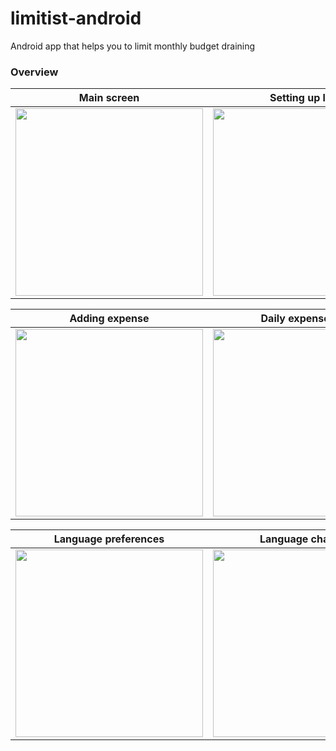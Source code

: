 # limitist-android
Android app that helps you to limit monthly budget draining

### Overview
| Main screen | Setting up limit | Limit set |
| ------------- | ------------- | ------------- |
| <img src="https://cloud.githubusercontent.com/assets/13981035/19646346/b1811b92-9a01-11e6-96d3-a4bea63b60f9.png" width="300">| <img src="https://cloud.githubusercontent.com/assets/13981035/19646342/b17ecab8-9a01-11e6-96e1-f6de12246f91.png" width="300">| <img src="https://cloud.githubusercontent.com/assets/13981035/19646344/b180748a-9a01-11e6-99d0-71973ded4050.png" width="300"> |

| Adding expense | Daily expenses list | Daily expenses summary |
| ------------- | ------------- | ------------- |
| <img src="https://cloud.githubusercontent.com/assets/13981035/19646345/b18080a6-9a01-11e6-9e04-a241a21aefe5.png" width="300">| <img src="https://cloud.githubusercontent.com/assets/13981035/19646343/b18078cc-9a01-11e6-9051-387fa69887b4.png" width="300">|<img src="https://cloud.githubusercontent.com/assets/13981035/19646347/b181c560-9a01-11e6-83c0-7dc0ccc4ee6b.png" width="300">|

| Language preferences | Language changed |
| ------------- | ------------- |
| <img src="https://cloud.githubusercontent.com/assets/13981035/19646349/b19b0476-9a01-11e6-9dfc-0a79c0f9bec6.png" width="300">| <img src="https://cloud.githubusercontent.com/assets/13981035/19646348/b19883d6-9a01-11e6-99bd-c969638434b6.png" width="300">|
